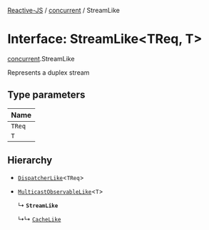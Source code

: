 [Reactive-JS](../README.md) / [concurrent](../modules/concurrent.md) / StreamLike

# Interface: StreamLike<TReq, T\>

[concurrent](../modules/concurrent.md).StreamLike

Represents a duplex stream

## Type parameters

| Name |
| :------ |
| `TReq` |
| `T` |

## Hierarchy

- [`DispatcherLike`](concurrent.DispatcherLike.md)<`TReq`\>

- [`MulticastObservableLike`](concurrent.MulticastObservableLike.md)<`T`\>

  ↳ **`StreamLike`**

  ↳↳ [`CacheLike`](concurrent.CacheLike.md)
